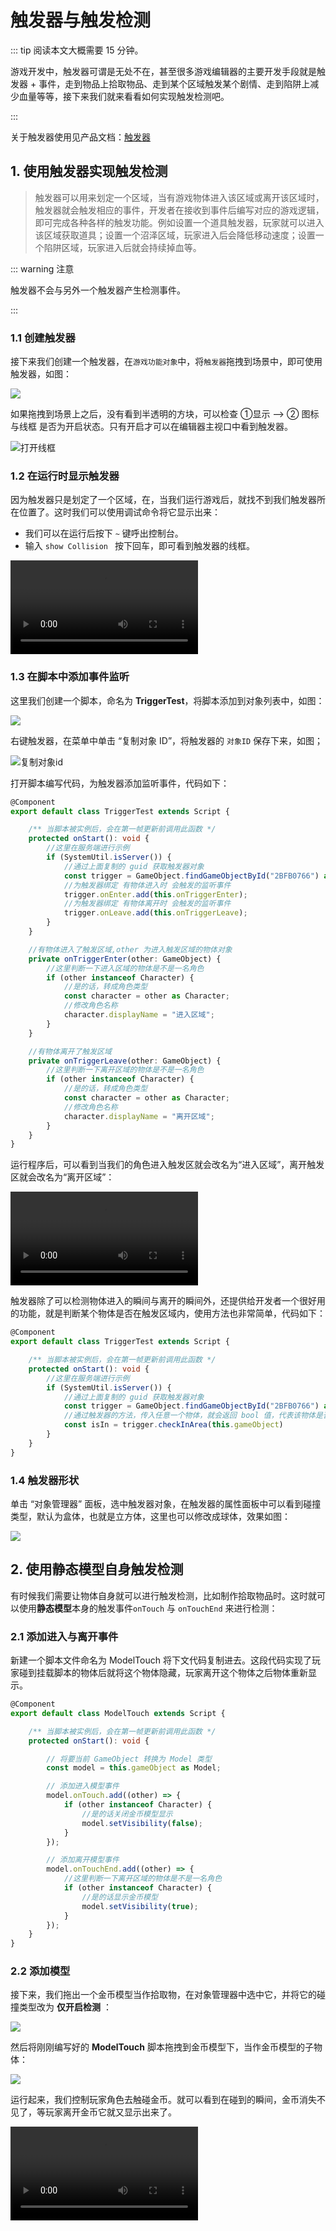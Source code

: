 # 触发器与触发检测

::: tip 阅读本文大概需要 15 分钟。

游戏开发中，触发器可谓是无处不在，甚至很多游戏编辑器的主要开发手段就是触发器 + 事件，走到物品上拾取物品、走到某个区域触发某个剧情、走到陷阱上减少血量等等，接下来我们就来看看如何实现触发检测吧。

:::

关于触发器使用见产品文档：[触发器](https://docs.ark.online/GameplayObjects/Trigger.html)

## 1. 使用触发器实现触发检测

> 触发器可以用来划定一个区域，当有游戏物体进入该区域或离开该区域时，触发器就会触发相应的事件，开发者在接收到事件后编写对应的游戏逻辑，即可完成各种各样的触发功能。例如设置一个道具触发器，玩家就可以进入该区域获取道具；设置一个沼泽区域，玩家进入后会降低移动速度；设置一个陷阱区域，玩家进入后就会持续掉血等。

::: warning 注意

触发器不会与另外一个触发器产生检测事件。

:::

### 1.1 创建触发器

接下来我们创建一个触发器，在`游戏功能对象`中，将`触发器`拖拽到场景中，即可使用触发器，如图：

![](https://arkimg.ark.online/image-20230721160009138.webp)

如果拖拽到场景上之后，没有看到半透明的方块，可以检查 ①显示 --> ② 图标与线框 是否为开启状态。只有开启才可以在编辑器主视口中看到触发器。

![打开线框](https://arkimg.ark.online/VemuASV5mcf1694663408.webp)

### 1.2 在运行时显示触发器

因为触发器只是划定了一个区域，在，当我们运行游戏后，就找不到我们触发器所在位置了。这时我们可以使用调试命令将它显示出来：

- 我们可以在运行后按下 `~` 键呼出控制台。
- 输入 `show Collision ` 按下回车，即可看到触发器的线框。

<video controls="" src="https://arkimg.ark.online/2023-09-14_15-59-37.mp4"></video>

### 1.3 在脚本中添加事件监听

这里我们创建一个脚本，命名为 **TriggerTest**，将脚本添加到对象列表中，如图：

![](https://arkimg.ark.online/b811a16a-ff68-4f93-a589-6d31fa9919e3.webp)

右键触发器，在菜单中单击 “复制对象 ID”，将触发器的 `对象ID` 保存下来，如图；

![复制对象id](https://arkimg.ark.online/a72782be-b120-46cc-a691-5d99b4f343c7.webp)

打开脚本编写代码，为触发器添加监听事件，代码如下：

```typescript
@Component
export default class TriggerTest extends Script {

    /** 当脚本被实例后，会在第一帧更新前调用此函数 */
    protected onStart(): void {
        //这里在服务端进行示例
        if (SystemUtil.isServer()) {
            //通过上面复制的 guid 获取触发器对象
            const trigger = GameObject.findGameObjectById("2BFB0766") as Trigger;
            //为触发器绑定 有物体进入时 会触发的监听事件
            trigger.onEnter.add(this.onTriggerEnter);
            //为触发器绑定 有物体离开时 会触发的监听事件
            trigger.onLeave.add(this.onTriggerLeave);
        }
    }

    //有物体进入了触发区域,other 为进入触发区域的物体对象
    private onTriggerEnter(other: GameObject) {
        //这里判断一下进入区域的物体是不是一名角色
        if (other instanceof Character) {
            //是的话，转成角色类型
            const character = other as Character;
            //修改角色名称
            character.displayName = "进入区域";
        }
    }

    //有物体离开了触发区域
    private onTriggerLeave(other: GameObject) {
        //这里判断一下离开区域的物体是不是一名角色
        if (other instanceof Character) {
            //是的话，转成角色类型
            const character = other as Character;
            //修改角色名称
            character.displayName = "离开区域";
        }
    }
}
```

运行程序后，可以看到当我们的角色进入触发区就会改名为“进入区域”，离开触发区就会改名为“离开区域”：

<video controls="" src="https://arkimg.ark.online/2023-09-14_16-43-40_x264.mp4"></video>

触发器除了可以检测物体进入的瞬间与离开的瞬间外，还提供给开发者一个很好用的功能，就是判断某个物体是否在触发区域内，使用方法也非常简单，代码如下：

```typescript
@Component
export default class TriggerTest extends Script {

    /** 当脚本被实例后，会在第一帧更新前调用此函数 */
    protected onStart(): void {
        //这里在服务端进行示例
        if (SystemUtil.isServer()) {
            //通过上面复制的 guid 获取触发器对象
            const trigger = GameObject.findGameObjectById("2BFB0766") as Trigger
            //通过触发器的方法，传入任意一个物体，就会返回 bool 值，代表该物体是否在触发区域内
            const isIn = trigger.checkInArea(this.gameObject)
        }
    }
}
```

### 1.4 触发器形状

单击 “对象管理器” 面板，选中触发器对象，在触发器的属性面板中可以看到碰撞类型，默认为盒体，也就是立方体，这里也可以修改成球体，效果如图：

![](https://arkimg.ark.online/99a0dc6f-c5f4-4568-bdbd-c2cae5a63503.webp)

## 2. 使用静态模型自身触发检测

有时候我们需要让物体自身就可以进行触发检测，比如制作拾取物品时。这时就可以使用**静态模型**本身的触发事件`onTouch` 与 `onTouchEnd` 来进行检测：

### 2.1 添加进入与离开事件

新建一个脚本文件命名为 ModelTouch 将下文代码复制进去。这段代码实现了玩家碰到挂载脚本的物体后就将这个物体隐藏，玩家离开这个物体之后物体重新显示。

```typescript
@Component
export default class ModelTouch extends Script {

    /** 当脚本被实例后，会在第一帧更新前调用此函数 */
    protected onStart(): void {

        // 将要当前 GameObject 转换为 Model 类型
        const model = this.gameObject as Model;

        // 添加进入模型事件
        model.onTouch.add((other) => {
            if (other instanceof Character) {
                //是的话关闭金币模型显示
                model.setVisibility(false);
            }
        });

        // 添加离开模型事件
        model.onTouchEnd.add((other) => {
            //这里判断一下离开区域的物体是不是一名角色
            if (other instanceof Character) {
                //是的话显示金币模型
                model.setVisibility(true);
            }
        });
    }
}
```

### 2.2 添加模型

接下来，我们拖出一个金币模型当作拾取物，在对象管理器中选中它，并将它的碰撞类型改为 **仅开启检测** ：

![](https://arkimg.ark.online/04f7e4c2-219f-410f-8a00-cb4127f1236a.webp)

然后将刚刚编写好的 **ModelTouch** 脚本拖拽到金币模型下，当作金币模型的子物体：

 ![](https://arkimg.ark.online/4497a22d-9765-4e0d-9a01-7964d3c6f610.webp)

运行起来，我们控制玩家角色去触碰金币。就可以看到在碰到的瞬间，金币消失不见了，等玩家离开金币它就又显示出来了。

<video controls="" src="https://arkimg.ark.online/2023-09-14_17-28-15_x264.mp4"/>
